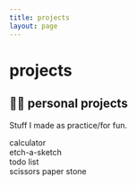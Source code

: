 ```yaml
---
title: projects
layout: page
---
```


<h1>projects</h1>

<h2>👩‍💻 personal projects</h2>
<p>Stuff I made as practice/for fun.</p>
<div id="projects">
<div class="proj" proj-emoji="🧮" onclick="window.open('https://h-xuan.github.io/calculator/');" style="cursor: pointer;">calculator</div>
<div class="proj" proj-emoji="🎨" onclick="window.open('https://h-xuan.github.io/etch-a-sketch/');" style="cursor: pointer;">etch-a-sketch</div>
<div class="proj" proj-emoji="🧾" onclick="window.open('https://h-xuan.github.io/todolist/');" style="cursor: pointer;">todo list</div>
<div class="proj" proj-emoji="🗿" onclick="window.open('http://h-xuan.github.io/scissors-paper-stone');" style="cursor: pointer;">scissors paper stone</div>

</div>
